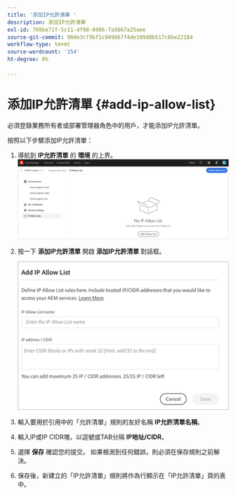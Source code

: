 ```yaml
---
title: '添加IP允許清單 '
description: 添加IP允許清單
exl-id: 769be71f-5c11-4f98-8906-7a5667a25aee
source-git-commit: 90de3cf9bf1c949667f4de109d0b517c6be22184
workflow-type: tm+mt
source-wordcount: '154'
ht-degree: 0%

---
```


# 添加IP允許清單 {#add-ip-allow-list}

必須登錄業務所有者或部署管理器角色中的用戶，才能添加IP允許清單。

按照以下步驟添加IP允許清單：

1. 導航到 **IP允許清單** 的 **環境** 的上界。
   ![](/help/implementing/cloud-manager/assets/ip-allow-list/ip-allow-list-create.png)

1. 按一下 **添加IP允許清單** 開啟 **添加IP允許清單** 對話框。

   ![](/help/implementing/cloud-manager/assets/ip-allow-list/ip-allow-list-create02.png)

1. 輸入要用於引用中的「允許清單」規則的友好名稱 **IP允許清單名稱**。

1. 輸入IP或IP CIDR塊，以逗號或TAB分隔 **IP地址/CIDR**。

1. 選擇 **保存** 確認您的提交。 如果檢測到任何錯誤，則必須在保存規則之前解決。

1. 保存後，新建立的「IP允許清單」規則將作為行顯示在「IP允許清單」頁的表中。
